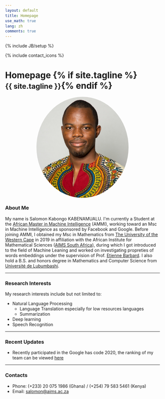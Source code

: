 ```yaml
---
layout: default
title: Homepage
use_math: true
lang: zh
comments: true
---
```

{% include JB/setup %}
<div class="page-header">
  <div class="pull-right">
    {% include contact_icons %}
  </div>
  <h1>
    Homepage
    {% if site.tagline %}<br/><small>{{ site.tagline }}</small>{% endif %}
  </h1>
</div>

<style>
img {
  display: block;
  margin-left: auto;
  margin-right: auto;
  width: 50%;
  border-radius: 50%;
}
</style>

<img src="/img/main/salomon.jpg" class="center" style="width:300px">


### About Me
My name is Salomon Kabongo KABENAMUALU. I'm currently a Student at the [African Master in Machine Intelligence](https://aimsammi.org/) (AMMI), working toward an Msc in Machine Intelligence as sponsored by Facebook and Google. Before joining AMMI, I obtained my Msc in Mathematics from [The University of the Western Cape](https://www.uwc.ac.za/) in 2019 in affiliation with the African Institute for Mathematical Sciences ([AIMS South Africa](https://aims.ac.za/)), during which I got introduced to the field of Machine Leaning and worked on investigating propreties of words embeddings under the supervision of Prof. [Etienne Barbard](http://news.nwu.ac.za/experts/etienne-barnard). I also hold a B.S. and honors degree in Mathematics and Computer Science from [Université de Lubumbashi](http://www.unilu.ac.cd/).

---

### Research Interests
My research interests include but not limited to:
- Natural Language Processing 
    - Language Translation especially for low resources languages
    - Summarization 
- Deep learning
- Speech Recognition

---

### Recent Updates
- Recently participated in the Google has code 2020, the ranking of my team can be viewed [here](/archive/hash_code.png) 

---

### Contacts
- Phone: (+233) 20 075 1986 (Ghana) / (+254) 79 583 5461 (Kenya)
- Email: salomon@aims.ac.za